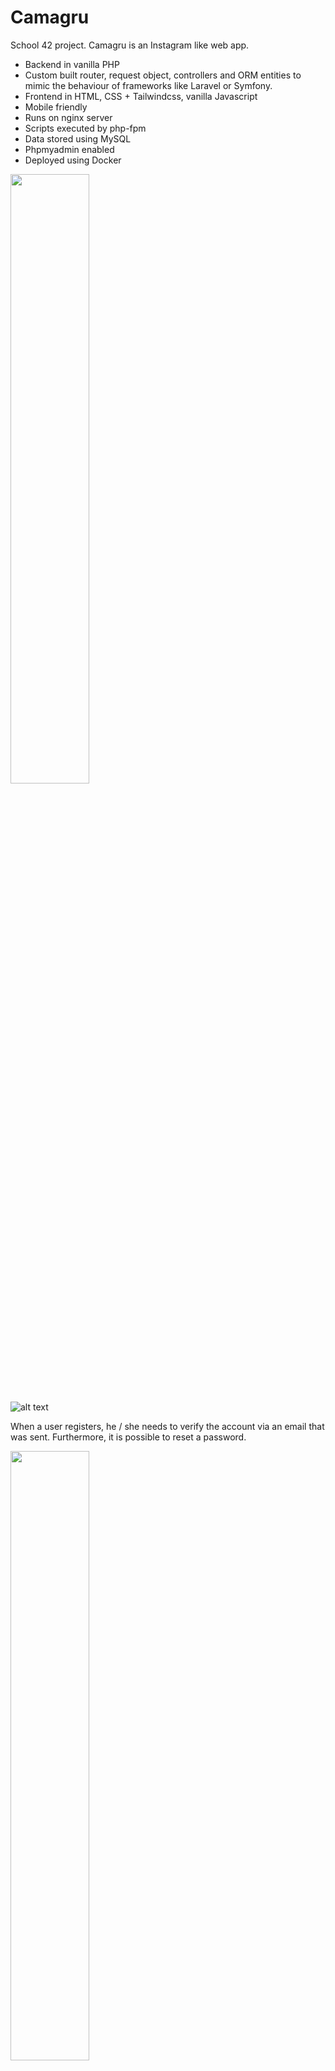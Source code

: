 # Camagru

School 42 project. Camagru is an Instagram like web app.

- Backend in vanilla PHP
- Custom built router, request object, controllers and ORM entities to mimic the behaviour of frameworks like Laravel or Symfony.
- Frontend in HTML, CSS + Tailwindcss, vanilla Javascript
- Mobile friendly
- Runs on nginx server
- Scripts executed by php-fpm
- Data stored using MySQL
- Phpmyadmin enabled
- Deployed using Docker

<img src="https://i.imgur.com/dv54Cb9.png" width="50%">
<p></p>

![alt text](https://i.imgur.com/9dkaEGO.png)

When a user registers, he / she needs to verify the account via an email that was sent.
Furthermore, it is possible to reset a password.

<img src="https://i.imgur.com/IJ8mCif.png" width="50%">
<p></p>

![alt text](https://i.imgur.com/Yno0qmp.png)

Logged in user can take a picture via camera or upload it.

<img src="https://i.imgur.com/y5qxCtq.png" width="50%">
<p></p>

![alt text](https://i.imgur.com/E8ig6Vl.png)

If user desires, frames can be added to the image.
After description is added, new post can be submitted.
Also, previous posts are available here and can be deleted too.

<img src="https://i.imgur.com/d3KpuDg.png" width="50%">
<p></p>

![alt text](https://i.imgur.com/sBcBuR4.png)

In the catalog all submitted posts can be viewed, liked, commented and shared.

<img src="https://i.imgur.com/33xIHaY.png" width="50%">
<p></p>

![alt text](https://i.imgur.com/z2kTG6h.png)

Only logged in users can like and comment.

<img src="https://i.imgur.com/hvXrknX.png" width="50%">
<p></p>

![alt text](https://i.imgur.com/IaZq8oY.png)

The user can also edit profile settings. Each time user's post is commented a notification via email is sent.

## Installation

First, your machine must have Docker installed.

Clone this repository

```
git clone git@github.com:lauris-printify/camagru.git
```

Switch to project folder

```
cd camagru
```

Add API keys in

```
camagru/config/apis.php
```

Run the app using docker

```
docker-compose up
```

Open the app

```
http://localhost:8098/catalog
```

## Logging into phpmyadmin

Log into phpmyadmin http://localhost:8088 using:

```
username: root
password: rootroot
```

## Database setup

Sample user with sample posts are created in config file

```
camagru/config/database.php
```

I would have used data dump in Docker setup, but school's
subject required having database setup in that file.
